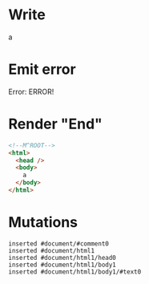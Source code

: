 # Write
  <!M^ROOT>a


# Emit error
  Error: ERROR!


# Render "End"
```html
<!--M^ROOT-->
<html>
  <head />
  <body>
    a
  </body>
</html>
```

# Mutations
```
inserted #document/#comment0
inserted #document/html1
inserted #document/html1/head0
inserted #document/html1/body1
inserted #document/html1/body1/#text0
```